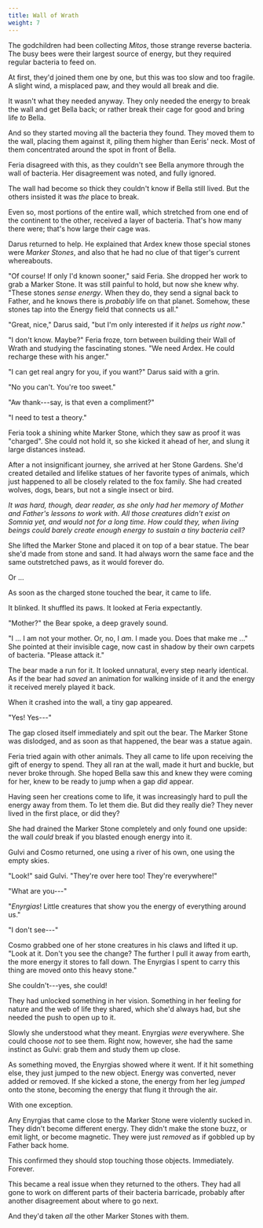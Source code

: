```yaml
---
title: Wall of Wrath
weight: 7
---
```

The godchildren had been collecting _Mitos_, those strange reverse bacteria. The busy bees were their largest source of energy, but they required regular bacteria to feed on. 

At first, they'd joined them one by one, but this was too slow and too fragile. A slight wind, a misplaced paw, and they would all break and die.

It wasn't what they needed anyway. They only needed the energy to break the wall and get Bella back; or rather break their cage for good and bring life _to_ Bella.

And so they started moving all the bacteria they found. They moved them to the wall, placing them against it, piling them higher than Eeris' neck. Most of them concentrated around the spot in front of Bella. 

Feria disagreed with this, as they couldn't see Bella anymore through the wall of bacteria. Her disagreement was noted, and fully ignored.

The wall had become so thick they couldn't know if Bella still lived. But the others insisted it was _the_ place to break.

Even so, most portions of the entire wall, which stretched from one end of the continent to the other, received a layer of bacteria. That's how many there were; that's how large their cage was.

Darus returned to help. He explained that Ardex knew those special stones were _Marker Stones_, and also that he had no clue of that tiger's current whereabouts.

"Of course! If only I'd known sooner," said Feria. She dropped her work to grab a Marker Stone. It was still painful to hold, but now she knew why. "These stones _sense energy_. When they do, they send a signal back to Father, and he knows there is _probably_ life on that planet. Somehow, these stones tap into the Energy field that connects us all."

"Great, nice," Darus said, "but I'm only interested if it _helps us right now_."

"I don't know. Maybe?" Feria froze, torn between building their Wall of Wrath and studying the fascinating stones. "We need Ardex. He could recharge these with his anger."

"I can get real angry for you, if you want?" Darus said with a grin.

"No you can't. You're too sweet."

"Aw thank---say, is that even a compliment?"

"I need to test a theory."

Feria took a shining white Marker Stone, which they saw as proof it was "charged". She could not hold it, so she kicked it ahead of her, and slung it large distances instead.

After a not insignificant journey, she arrived at her Stone Gardens. She'd created detailed and lifelike statues of her favorite types of animals, which just happened to all be closely related to the fox family. She had created wolves, dogs, bears, but not a single insect or bird. 

_It was hard, though, dear reader, as she only had her memory of Mother and Father's lessons to work with. All those creatures didn't exist on Somnia yet, and would not for a long time. How could they, when living beings could barely create enough energy to sustain a tiny bacteria cell?_

She lifted the Marker Stone and placed it on top of a bear statue. The bear she'd made from stone and sand. It had always worn the same face and the same outstretched paws, as it would forever do. 

Or ...

As soon as the charged stone touched the bear, it came to life.

It blinked. It shuffled its paws. It looked at Feria expectantly.

"Mother?" the Bear spoke, a deep gravely sound.

"I ... I am not your mother. Or, no, I _am_. I made you. Does that make me ..." She pointed at their invisible cage, now cast in shadow by their own carpets of bacteria. "Please attack it."

The bear made a run for it. It looked unnatural, every step nearly identical. As if the bear had _saved_ an animation for walking inside of it and the energy it received merely played it back.

When it crashed into the wall, a tiny gap appeared.

"Yes! Yes---" 

The gap closed itself immediately and spit out the bear. The Marker Stone was dislodged, and as soon as that happened, the bear was a statue again.

Feria tried again with other animals. They all came to life upon receiving the gift of energy to spend. They all ran at the wall, made it hurt and buckle, but never broke through. She hoped Bella saw this and knew they were coming for her, knew to be ready to jump when a gap _did_ appear.

Having seen her creations come to life, it was increasingly hard to pull the energy away from them. To let them die. But did they really die? They never lived in the first place, or did they?

She had drained the Marker Stone completely and only found one upside: the wall _could_ break if you blasted enough energy into it.

Gulvi and Cosmo returned, one using a river of his own, one using the empty skies.

"Look!" said Gulvi. "They're over here too! They're everywhere!"

"What are you---"

"_Enyrgias_! Little creatures that show you the energy of everything around us."

"I don't see---"

Cosmo grabbed one of her stone creatures in his claws and lifted it up. "Look at it. Don't you see the change? The further I pull it away from earth, the more energy it stores to fall down. The Enyrgias I spent to carry this thing are moved onto this heavy stone."

She couldn't---yes, she could!

They had unlocked something in her vision. Something in her feeling for nature and the web of life they shared, which she'd always had, but she needed the push to open up to it.

Slowly she understood what they meant. Enyrgias _were_ everywhere. She could choose _not_ to see them. Right now, however, she had the same instinct as Gulvi: grab them and study them up close.

As something moved, the Enyrgias showed where it went. If it hit something else, they just jumped to the new object. Energy was converted, never added or removed. If she kicked a stone, the energy from her leg _jumped_ onto the stone, becoming the energy that flung it through the air.

With one exception.

Any Enyrgias that came close to the Marker Stone were violently sucked in. They didn't become different energy. They didn't make the stone buzz, or emit light, or become magnetic. They were just _removed_ as if gobbled up by Father back home.

This confirmed they should stop touching those objects. Immediately. Forever.

This became a real issue when they returned to the others. They had all gone to work on different parts of their bacteria barricade, probably after another disagreement about where to go next. 

And they'd taken _all_ the other Marker Stones with them.
